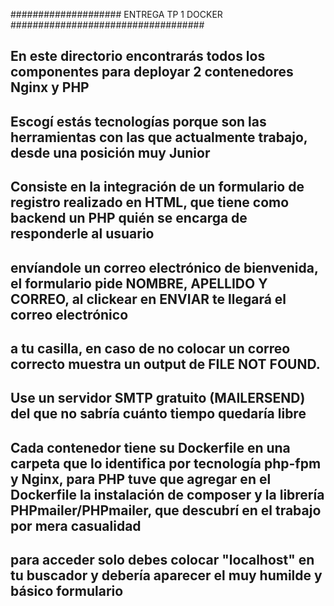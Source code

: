 #################### ENTREGA TP 1 DOCKER ###################################

## En este directorio encontrarás todos los componentes para deployar 2 contenedores Nginx y PHP

## Escogí estás tecnologías porque son las herramientas con las que actualmente trabajo, desde una posición muy Junior

## Consiste en la integración de un formulario de registro realizado en HTML, que tiene como backend un PHP quién se encarga de responderle al usuario 
## envíandole un correo electrónico de bienvenida, el formulario pide NOMBRE, APELLIDO Y CORREO, al clickear en ENVIAR te llegará el correo electrónico
## a tu casilla, en caso de no colocar un correo correcto muestra un output de FILE NOT FOUND. 
## Use un servidor SMTP gratuito (MAILERSEND) del que no sabría cuánto tiempo quedaría libre

## Cada contenedor tiene su Dockerfile en una carpeta que lo identifica por tecnología php-fpm y Nginx, para PHP tuve que agregar en el Dockerfile la instalación de composer y la librería PHPmailer/PHPmailer, que descubrí en el trabajo por mera casualidad
## para acceder solo debes colocar "localhost" en tu buscador y debería aparecer el muy humilde y básico formulario 
